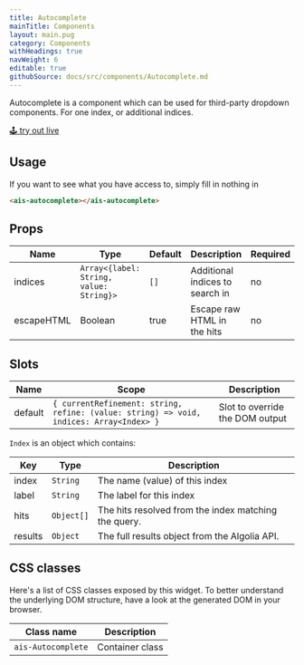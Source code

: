 ```yaml
---
title: Autocomplete
mainTitle: Components
layout: main.pug
category: Components
withHeadings: true
navWeight: 6
editable: true
githubSource: docs/src/components/Autocomplete.md
---
```


Autocomplete is a component which can be used for third-party dropdown components. For one index, or additional indices.

<a class="btn btn-static-theme" href="stories/?selectedKind=Autocomplete">🕹 try out live</a>

## Usage

If you want to see what you have access to, simply fill in nothing in 

```html
<ais-autocomplete></ais-autocomplete>
```

## Props

Name | Type | Default | Description | Required
---|---|---|---|---
indices | `Array<{label: String, value: String}>` | `[]` | Additional indices to search in | no
escapeHTML | Boolean | true | Escape raw HTML in the hits | no

## Slots

Name | Scope | Description
---|---|---
default | `{ currentRefinement: string, refine: (value: string) => void, indices: Array<Index> }` | Slot to override the DOM output

`Index` is an object which contains:

Key | Type | Description
---|---|---
index | `String` | The name (value) of this index
label | `String` | The label for this index
hits | `Object[]` | The hits resolved from the index matching the query.
results | `Object` | The full results object from the Algolia API.

## CSS classes

Here's a list of CSS classes exposed by this widget. To better understand the underlying
DOM structure, have a look at the generated DOM in your browser.

Class name | Description
---|---
`ais-Autocomplete` | Container class
